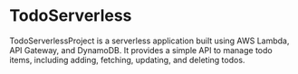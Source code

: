 # TodoServerless
TodoServerlessProject is a serverless application built using AWS Lambda, API Gateway, and DynamoDB. It provides a simple API to manage todo items, including adding, fetching, updating, and deleting todos.
